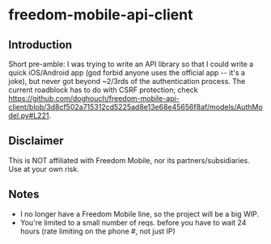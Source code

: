 # freedom-mobile-api-client

## Introduction

Short pre-amble: I was trying to write an API library so that I could write a quick iOS/Android app (god forbid anyone uses the official app -- it's a joke), but never got beyond ~2/3rds of the authentication process. The current roadblock has to do with CSRF protection; check https://github.com/doghouch/freedom-mobile-api-client/blob/3d8cf502a715312cd5225ad8e13e68e45656f8af/models/AuthModel.py#L221.

## Disclaimer

This is NOT affiliated with Freedom Mobile, nor its partners/subsidiaries. Use at your own risk.

## Notes

- I no longer have a Freedom Mobile line, so the project will be a big WIP.
- You're limited to a small number of reqs. before you have to wait 24 hours (rate limiting on the phone #, not just IP)

